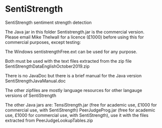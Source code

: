 # SentiStrength
SentiStrength sentiment strength detection

The Java jar in this folder Sentistrength.jar is the commercial version. Please email Mike Thelwall for a licence (£1000) before using this for commercial purposes, except testing:

The Windows sentistrengthFree.ext can be used for any purpose.

Both must be used with the text files extracted from the zip file SentiStrengthDataEnglishOctober2019.zip

There is no JavaDoc but there is a brief manual for the Java version
SentiStrengthJavaManual.doc

The other zipfiles are mostly language resources for other langauge versions of SentiStrength

The other Java jars are:
TensiStrength.jar (free for academic use, £1000 for commercial use, with SentiStrength)
PeerJudgeProg.jar (free for academic use, £1000 for commercial use, with SentiStrength), use it with the files extracted from PeerJudgeLookupTables.zip
